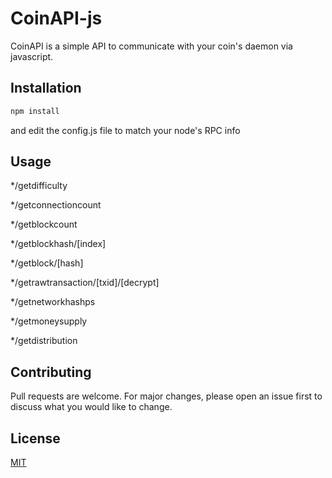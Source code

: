 # CoinAPI-js

CoinAPI is a simple API to communicate with your coin's daemon via javascript.

## Installation

```bash
npm install
```
and edit the config.js file to match your node's RPC info

## Usage

*/getdifficulty

*/getconnectioncount

*/getblockcount

*/getblockhash/[index]

*/getblock/[hash]

*/getrawtransaction/[txid]/[decrypt]

*/getnetworkhashps

*/getmoneysupply

*/getdistribution

## Contributing
Pull requests are welcome. For major changes, please open an issue first to discuss what you would like to change.

## License
[MIT](https://choosealicense.com/licenses/mit/)
